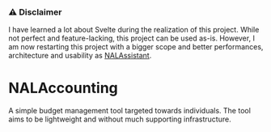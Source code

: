 ### :warning: Disclaimer
I have learned a lot about Svelte during the realization of this project. While not perfect and feature-lacking, this project can be used as-is. However, I am now restarting this project with a bigger scope and better performances, architecture and usability as [NALAssistant](https://github.com/AdrienHallet/nalassistant).

# NALAccounting

A simple budget management tool targeted towards individuals. The tool aims to be lightweight and without much supporting infrastructure.
